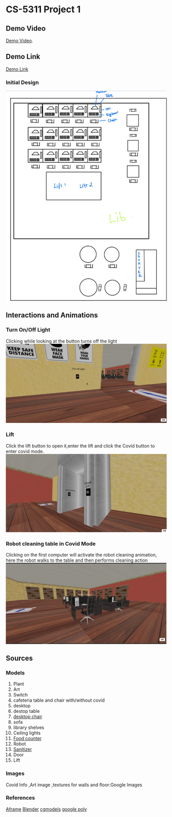 #  CS-5311 Project 1 
## Demo Video
[Demo Video](https://youtu.be/yHJ-dgIZ7tc).
## Demo Link
[Demo Link](https://wolfram235.github.io/WebVRCovid-19/)

### Initial Design
![Design](/images/init.png)
## Interactions and Animations
### Turn On/Off Light  
Clicking while looking at the button turns off the light 
![Light](/images/ss2.jpg)
### Lift
Click the lift button to open it,enter the lift and click the Covid button to enter covid mode.
![Lift](/images/ss3.jpg)
### Robot cleaning table in Covid Mode
Clicking on the first computer will activate the robot cleaning animation, here the robot walks to the table and then performs cleaning action
![pc](/images/ss1.jpg)

## Sources

### Models
1.  Plant
2.  Art 
3.  Switch
4.  cafeteria table and chair with/without covid
5.  desktop
6.  destop table
7.  [desktop chair](https://www.cgtrader.com/free-3d-models/furniture/chair/leather-office-chair-710d0a24-8883-451e-9d4d-d19423f2930d)
8.  sofa
9.  library shelves
10. Ceiling lights
11. [Food counter](https://www.turbosquid.com/3d-models/3d-pizzeria-1516180)
12. Robot
13. [Sanitizer](https://poly.google.com/view/8vVKgLRyRYe)
14. Door
15. Lift

### Images
Covid Info ,Art image ,textures for walls and floor:Google Images

### References
[Aframe](https://aframe.io/docs/)
[Blender](https://www.blender.org/)
[cgmodels](https://www.cgtrader.com/3d-models)
[google poly](https://poly.google.com/)
